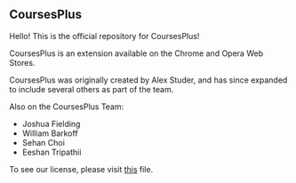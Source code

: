 CoursesPlus
---
Hello! This is the official repository for CoursesPlus!

CoursesPlus is an extension available on the Chrome and Opera Web Stores.

CoursesPlus was originally created by Alex Studer, and has since expanded to include several others as part of the team.

Also on the CoursesPlus Team:
* Joshua Fielding
* William Barkoff
* Sehan Choi
* Eeshan Tripathii

To see our license, please visit  [this](./LICENSE.txt) file.
